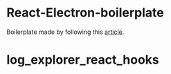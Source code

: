 # React-Electron-boilerplate

Boilerplate made by following this [article](https://medium.freecodecamp.org/building-an-electron-application-with-create-react-app-97945861647c).

# log_explorer_react_hooks
